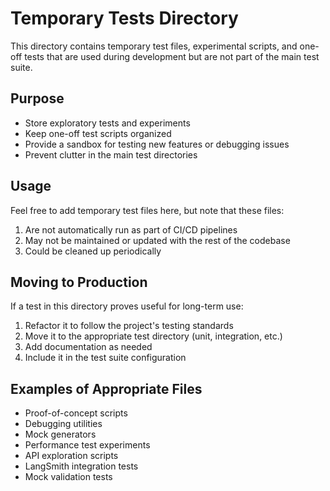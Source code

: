 # Temporary Tests Directory

This directory contains temporary test files, experimental scripts, and one-off tests that are used during development but are not part of the main test suite.

## Purpose

- Store exploratory tests and experiments
- Keep one-off test scripts organized
- Provide a sandbox for testing new features or debugging issues
- Prevent clutter in the main test directories

## Usage

Feel free to add temporary test files here, but note that these files:

1. Are not automatically run as part of CI/CD pipelines
2. May not be maintained or updated with the rest of the codebase
3. Could be cleaned up periodically

## Moving to Production

If a test in this directory proves useful for long-term use:

1. Refactor it to follow the project's testing standards
2. Move it to the appropriate test directory (unit, integration, etc.)
3. Add documentation as needed
4. Include it in the test suite configuration

## Examples of Appropriate Files

- Proof-of-concept scripts
- Debugging utilities
- Mock generators
- Performance test experiments
- API exploration scripts
- LangSmith integration tests
- Mock validation tests 